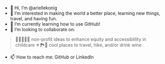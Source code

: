 - 👋 Hi, I’m @ariellekonig
- 👀 I’m interested in making the world a better place, learning new things, travel, and having fun.
- 🌱 I’m currently learning how to use GitHub!
- 💞️ I’m looking to collaborate on: 
>👶🏿👶👶🏽 non-profit ideas to enhance equity and accessiblility in childcare
✈🏞🍷 cool places to travel, hike, and/or drink wine
- 📫 How to reach me: GitHub or LinkedIn
